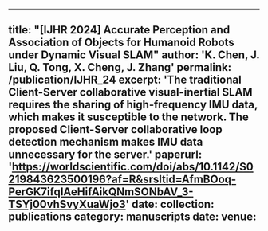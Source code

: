 
---
title: "[IJHR 2024] Accurate Perception and Association of Objects for Humanoid Robots under Dynamic Visual SLAM"
author: 'K. Chen, **J. Liu**, Q. Tong, X. Cheng, J. Zhang'
permalink: /publication/IJHR_24
excerpt: 'The traditional Client-Server collaborative visual-inertial SLAM requires the sharing of high-frequency IMU data, which makes it susceptible to the network. The proposed Client-Server collaborative loop detection mechanism makes IMU data unnecessary for the server.'
paperurl: 'https://worldscientific.com/doi/abs/10.1142/S0219843623500196?af=R&srsltid=AfmBOoq-PerGK7ifqIAeHifAikQNmSONbAV_3-TSYj00vhSvyXuaWjo3'
date: 
collection: publications
category: manuscripts
date: 
venue: 
---
